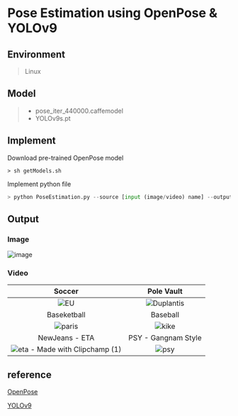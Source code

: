 # Pose Estimation using OpenPose & YOLOv9

## Environment
> Linux
## Model
> - pose_iter_440000.caffemodel
> - YOLOv9s.pt

## Implement
Download pre-trained OpenPose model
```shell
> sh getModels.sh
```
Implement python file
```python
> python PoseEstimation.py --source [input (image/video) name] --output [output (image/video) name]
```

## Output
### Image
![image](https://github.com/user-attachments/assets/31b1ef35-a0f8-448d-9271-ba326899ab96)


### Video
|Soccer|Pole Vault|
|:--:|:--:|
|![EU](https://github.com/user-attachments/assets/a0f8125e-701e-4053-a20c-b321ae1a2400)|![Duplantis](https://github.com/user-attachments/assets/4dc610bd-7571-4724-ab29-7f7fd86aadd1)|
|Baseketball|Baseball|
|![paris](https://github.com/user-attachments/assets/96298cc3-b543-41b3-9fd6-8de5c50e290f)|![kike](https://github.com/user-attachments/assets/616ead8c-ef22-459a-9dd2-13df42f2461e)|
|NewJeans - ETA|PSY - Gangnam Style|
|![eta - Made with Clipchamp (1)](https://github.com/user-attachments/assets/000238c6-f48f-4562-baf6-e6516fa34d2a)|![psy](https://github.com/user-attachments/assets/2b4d3a9c-1beb-4b8c-bd61-00c11cfd6054)|

## reference
[OpenPose](https://github.com/CMU-Perceptual-Computing-Lab/openpose)

[YOLOv9](https://github.com/WongKinYiu/yolov9)
